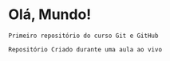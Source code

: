 # Olá, Mundo!
    Primeiro repositório do curso Git e GitHub
    
    Repositório Criado durante uma aula ao vivo
    